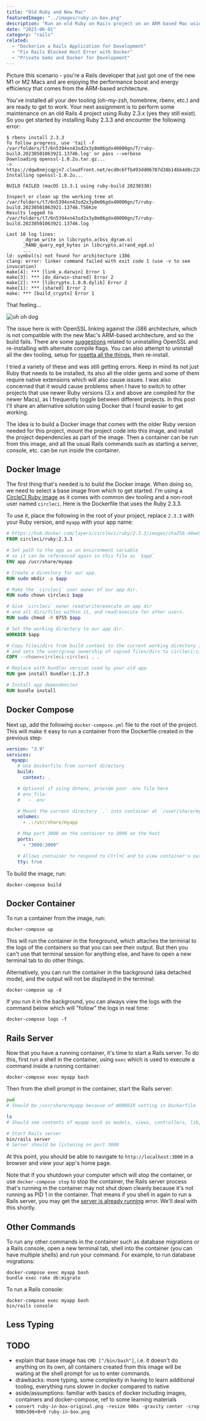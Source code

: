 ```yaml
---
title: "Old Ruby and New Mac"
featuredImage: "../images/ruby-in-box.png"
description: "Run an old Ruby on Rails project on an ARM based Mac using Docker"
date: "2023-06-01"
category: "rails"
related:
  - "Dockerize a Rails Application for Development"
  - "Fix Rails Blocked Host Error with Docker"
  - "Private Gems and Docker for Development"
---
```


Picture this scenario - you're a Rails developer that just got one of the new M1 or M2 Macs and are enjoying the performance boost and energy efficiency that comes from the ARM-based architecture.

You've installed all your dev tooling (oh-my-zsh, homebrew, rbenv, etc.) and are ready to get to work. Your next assignment is to perform some maintenance on an old Rails 4 project using Ruby 2.3.x (yes they still exist). So you get started by installing Ruby 2.3.3 and encounter the following error:

```
$ rbenv install 2.3.3
To follow progress, use 'tail -f /var/folders/t7/6n5394xn43sd2x3y8m06gdx40000gn/T/ruby-build.20230501063921.13746.log' or pass --verbose
Downloading openssl-1.0.2u.tar.gz...
-> https://dqw8nmjcqpjn7.cloudfront.net/ecd0c6ffb493dd06707d38b14bb4d8c2288bb7033735606569d8f90f89669d16
Installing openssl-1.0.2u...

BUILD FAILED (macOS 13.3.1 using ruby-build 20230330)

Inspect or clean up the working tree at /var/folders/t7/6n5394xn43sd2x3y8m06gdx40000gn/T/ruby-build.20230501063921.13746.TS6Kze
Results logged to /var/folders/t7/6n5394xn43sd2x3y8m06gdx40000gn/T/ruby-build.20230501063921.13746.log

Last 10 log lines:
      _dgram_write in libcrypto.a(bss_dgram.o)
      _RAND_query_egd_bytes in libcrypto.a(rand_egd.o)
      ...
ld: symbol(s) not found for architecture i386
clang: error: linker command failed with exit code 1 (use -v to see invocation)
make[4]: *** [link_a.darwin] Error 1
make[3]: *** [do_darwin-shared] Error 2
make[2]: *** [libcrypto.1.0.0.dylib] Error 2
make[1]: *** [shared] Error 2
make: *** [build_crypto] Error 1
```

That feeling...

![uh oh dog](../images/uh-oh-dog-text.png "uh oh dog")

The issue here is with OpenSSL linking against the i386 architecture, which is not compatible with the new Mac's ARM-based architecture, and so the build fails. There are some [suggestions](https://stackoverflow.com/questions/69012676/install-older-ruby-versions-on-a-m1-macbook) related to uninstalling OpenSSL and re-installing with alternate compile flags. You can also attempt to uninstall all the dev tooling, setup for [rosetta all the things](https://apple.stackexchange.com/questions/409746/run-everything-in-rosetta-2-on-silicon-mac), then re-install.

I tried a variety of these and was still getting errors. Keep in mind its not just Ruby that needs to be installed, its also all the older gems and some of them require native extensions which will also cause issues. I was also concerned that it would cause problems when I have to switch to other projects that use newer Ruby versions (3.x and above are compiled for the newer Macs), as I frequently toggle between different projects. In this post I'll share an alternative solution using Docker that I found easier to get working.

The idea is to build a Docker image that comes with the older Ruby version needed for this project, mount the project code into this image, and install the project dependencies as part of the image. Then a container can be run from this image, and all the usual Rails commands such as starting a server, console, etc. can be run inside the container.

## Docker Image

The first thing that's needed is to build the Docker image. When doing so, we need to select a base image from which to get started. I'm using a [CircleCI Ruby image](https://hub.docker.com/r/circleci/ruby) as it comes with common dev tooling and a non-root user named `circleci`. Here is the Dockerfile that uses the Ruby 2.3.3.

To use it, place the following in the root of your project, replace `2.3.3` with your Ruby version, and `myapp` with your app name:

```Dockerfile
# https://hub.docker.com/layers/circleci/ruby/2.3.3/images/sha256-d4ee971ae3f1c1eac1301c79e7d1a9b994b2d8b0f0ed899ffa4f7f11dd21d1ff?context=explore
FROM circleci/ruby:2.3.3

# Set path to the app as an environment variable
# so it can be referenced again in this file as `$app`
ENV app /usr/share/myapp

# Create a directory for our app.
RUN sudo mkdir -p $app

# Make the `circleci` user owner of our app dir.
RUN sudo chown circleci $app

# Give `circleci` owner read/write/execute on app dir
# and all dirs/files within it, and read/execute for other users.
RUN sudo chmod -R 0755 $app

# Set the working directory to our app dir.
WORKDIR $app

# Copy files/dirs from build context to the current working directory in container,
# and sets the user/group ownership of copied files/dirs to circleci:circleci.
COPY --chown=circleci:circleci . .

# Replace with bundler version used by your old app.
RUN gem install bundler:1.17.3

# Install app dependencies
RUN bundle install
```

## Docker Compose

Next up, add the following `docker-compose.yml` file to the root of the project. This will make it easy to run a container from the Dockerfile created in the previous step:

```yml
version: "3.9"
services:
  myapp:
    # Use Dockerfile from current directory
    build:
      context: .

    # Optional if using dotenv, provide your .env file here
    # env_file:
    #   - .env

    # Mount the current directory `.` into container at `/user/share/myapp`
    volumes:
      - .:/usr/share/myapp

    # Map port 3000 on the container to 3000 on the host
    ports:
      - "3000:3000"

    # Allows container to respond to Ctrl+C and to view container's output in real-time
    tty: true
```

To build the image, run:

```
docker-compose build
```

## Docker Container

To run a container from the image, run:

```
docker-compose up
```

This will run the container in the foreground, which attaches the terminal to the logs of the containers so that you can see their output. But then you can't use that terminal session for anything else, and have to open a new terminal tab to do other things.

Alternatively, you can run the container in the background (aka detached mode), and the output will not be displayed in the terminal:

```
docker-compose up -d
```

If you run it in the background, you can always view the logs with the command below which will "follow" the logs in real time:

```
docker-compose logs -f
```

## Rails Server

Now that you have a running container, it's time to start a Rails server. To do this, first run a shell in the container, using `exec` which is used to execute a command inside a running container:

```
docker-compose exec myapp bash
```

Then from the shell prompt in the container, start the Rails server:

```bash
pwd
# Should be /usr/share/myapp because of WORKDIR setting in Dockerfile

ls
# Should see contents of myapp such as models, views, controllers, lib, etc.

# Start Rails server
bin/rails server
# Server should be listening on port 3000
```

At this point, you should be able to navigate to `http://localhost:3000` in a browser and view your app's home page.

Note that if you shutdown your computer which will stop the container, or use `docker-compose stop` to stop the container, the Rails server process that's running in the container may not shut down cleanly because it's not running as PID 1 in the container. That means if you shell in again to run a Rails server, you may get the [server is already running](https://testsuite.io/a-server-is-already-running-pids) error. We'll deal with this shortly.

## Other Commands

To run any other commands in the container such as database migrations or a Rails console, open a new terminal tab, shell into the container (you can have multiple shells) and run your command. For example, to run database migrations:

```
docker-compose exec myapp bash
bundle exec rake db:migrate
```

To run a Rails console:

```
docker-compose exec myapp bash
bin/rails console
```

## Less Typing


## TODO

* explain that base image has `CMD ["/bin/bash"]`, i.e. it doesn't do anything on its own, all containers created from this image will be waiting at the shell prompt for us to enter commands.
* drawbacks: more typing, some complexity in having to learn additional tooling, everything runs slower in docker compared to native
* aside/assumptions: familiar with basics of docker including images, containers and docker-compose, ref to some learning materials
* `convert ruby-in-box-original.png -resize 900x -gravity center -crop 900x506+0+0 ruby-in-box.png`

